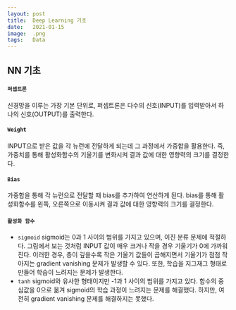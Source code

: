 ```yaml
---
layout: post
title:  Deep Learning 기초
date:   2021-01-15
image:  .png
tags:   Data
---
```

## NN 기초

#### `퍼셉트론`
신경망을 이루는 가장 기본 단위로, 퍼셉트론은 다수의 신호(INPUT)를 입력받아서 하나의 신호(OUTPUT)를 출력한다.

#### `Weight`
INPUT으로 받은 값을 각 뉴런에 전달하게 되는데 그 과정에서 가중합을 활용한다. 즉, 가중치를 통해 활성화함수의 기울기를 변화시켜 결과 값에 대한 영향력의 크기를 결정한다.

#### `Bias`
가중합을 통해 각 뉴런으로 전달할 때 bias를 추가하여 연산하게 된다. bias를 통해 활성화함수를 왼쪽, 오른쪽으로 이동시켜 결과 값에 대한 영향력의 크기를 결정한다.

#### `활성화 함수`
* `sigmoid`
sigmoid는 0과 1 사이의 범위를 가지고 있으며, 이진 분류 문제에 적절하다. 그림에서 보는 것처럼 INPUT 값이 매우 크거나 작을 경우 기울기가 0에 가까워진다. 이러한 경우, 층이 깊을수록 작은 기울기 값들이 곱해지면서 기울기가 점점 작아지는 gradient vanishing 문제가 발생할 수 있다. 또한, 학습을 지그재그 형태로 만들어 학습이 느려지는 문제가 발생한다.
* `tanh`
sigmoid와 유사한 형태이지만 -1과 1 사이의 범위를 가지고 있다. 함수의 중심값을 0으로 옮겨 sigmoid의 학습 과정이 느려지는 문제를 해결했다. 하지만, 여전히 gradient vanishing 문제를 해결하지는 못했다.
